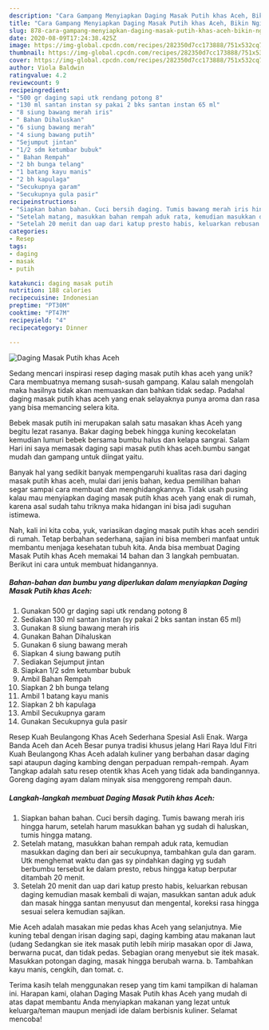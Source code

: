 ```yaml
---
description: "Cara Gampang Menyiapkan Daging Masak Putih khas Aceh, Bikin Ngiler"
title: "Cara Gampang Menyiapkan Daging Masak Putih khas Aceh, Bikin Ngiler"
slug: 878-cara-gampang-menyiapkan-daging-masak-putih-khas-aceh-bikin-ngiler
date: 2020-08-09T17:24:38.425Z
image: https://img-global.cpcdn.com/recipes/282350d7cc173888/751x532cq70/daging-masak-putih-khas-aceh-foto-resep-utama.jpg
thumbnail: https://img-global.cpcdn.com/recipes/282350d7cc173888/751x532cq70/daging-masak-putih-khas-aceh-foto-resep-utama.jpg
cover: https://img-global.cpcdn.com/recipes/282350d7cc173888/751x532cq70/daging-masak-putih-khas-aceh-foto-resep-utama.jpg
author: Viola Baldwin
ratingvalue: 4.2
reviewcount: 9
recipeingredient:
- "500 gr daging sapi utk rendang potong 8"
- "130 ml santan instan sy pakai 2 bks santan instan 65 ml"
- "8 siung bawang merah iris"
- " Bahan Dihaluskan"
- "6 siung bawang merah"
- "4 siung bawang putih"
- "Sejumput jintan"
- "1/2 sdm ketumbar bubuk"
- " Bahan Rempah"
- "2 bh bunga telang"
- "1 batang kayu manis"
- "2 bh kapulaga"
- "Secukupnya garam"
- "Secukupnya gula pasir"
recipeinstructions:
- "Siapkan bahan bahan. Cuci bersih daging. Tumis bawang merah iris hingga harum, setelah harum masukkan bahan yg sudah di haluskan, tumis hingga matang."
- "Setelah matang, masukkan bahan rempah aduk rata, kemudian masukkan daging dan beri air secukupnya, tambahkan gula dan garam. Utk menghemat waktu dan gas sy pindahkan daging yg sudah berbumbu tersebut ke dalam presto, rebus hingga katup berputar ditambah 20 menit."
- "Setelah 20 menit dan uap dari katup presto habis, keluarkan rebusan daging kemudian masak kembali di wajan, masukkan santan aduk aduk dan masak hingga santan menyusut dan mengental, koreksi rasa hingga sesuai selera kemudian sajikan."
categories:
- Resep
tags:
- daging
- masak
- putih

katakunci: daging masak putih 
nutrition: 188 calories
recipecuisine: Indonesian
preptime: "PT30M"
cooktime: "PT47M"
recipeyield: "4"
recipecategory: Dinner

---
```



![Daging Masak Putih khas Aceh](https://img-global.cpcdn.com/recipes/282350d7cc173888/751x532cq70/daging-masak-putih-khas-aceh-foto-resep-utama.jpg)

Sedang mencari inspirasi resep daging masak putih khas aceh yang unik? Cara membuatnya memang susah-susah gampang. Kalau salah mengolah maka hasilnya tidak akan memuaskan dan bahkan tidak sedap. Padahal daging masak putih khas aceh yang enak selayaknya punya aroma dan rasa yang bisa memancing selera kita.

Bebek masak putih ini merupakan salah satu masakan khas Aceh yang begitu lezat rasanya. Bakar daging bebek hingga kuning kecokelatan kemudian lumuri bebek bersama bumbu halus dan kelapa sangrai. Salam Hari ini saya memasak daging sapi masak putih khas aceh.bumbu sangat mudah dan gampang untuk diingat yaitu.

Banyak hal yang sedikit banyak mempengaruhi kualitas rasa dari daging masak putih khas aceh, mulai dari jenis bahan, kedua pemilihan bahan segar sampai cara membuat dan menghidangkannya. Tidak usah pusing kalau mau menyiapkan daging masak putih khas aceh yang enak di rumah, karena asal sudah tahu triknya maka hidangan ini bisa jadi suguhan istimewa.


Nah, kali ini kita coba, yuk, variasikan daging masak putih khas aceh sendiri di rumah. Tetap berbahan sederhana, sajian ini bisa memberi manfaat untuk membantu menjaga kesehatan tubuh kita. Anda bisa membuat Daging Masak Putih khas Aceh memakai 14 bahan dan 3 langkah pembuatan. Berikut ini cara untuk membuat hidangannya.

<!--inarticleads1-->

##### Bahan-bahan dan bumbu yang diperlukan dalam menyiapkan Daging Masak Putih khas Aceh:

1. Gunakan 500 gr daging sapi utk rendang potong 8
1. Sediakan 130 ml santan instan (sy pakai 2 bks santan instan 65 ml)
1. Gunakan 8 siung bawang merah iris
1. Gunakan  Bahan Dihaluskan
1. Gunakan 6 siung bawang merah
1. Siapkan 4 siung bawang putih
1. Sediakan Sejumput jintan
1. Siapkan 1/2 sdm ketumbar bubuk
1. Ambil  Bahan Rempah
1. Siapkan 2 bh bunga telang
1. Ambil 1 batang kayu manis
1. Siapkan 2 bh kapulaga
1. Ambil Secukupnya garam
1. Gunakan Secukupnya gula pasir


Resep Kuah Beulangong Khas Aceh Sederhana Spesial Asli Enak. Warga Banda Aceh dan Aceh Besar punya tradisi khusus jelang Hari Raya Idul Fitri Kuah Beulangong Khas Aceh adalah kuliner yang berbahan dasar daging sapi ataupun daging kambing dengan perpaduan rempah-rempah. Ayam Tangkap adalah satu resep otentik khas Aceh yang tidak ada bandingannya. Goreng daging ayam dalam minyak sisa menggoreng rempah daun. 

<!--inarticleads2-->

##### Langkah-langkah membuat Daging Masak Putih khas Aceh:

1. Siapkan bahan bahan. Cuci bersih daging. Tumis bawang merah iris hingga harum, setelah harum masukkan bahan yg sudah di haluskan, tumis hingga matang.
1. Setelah matang, masukkan bahan rempah aduk rata, kemudian masukkan daging dan beri air secukupnya, tambahkan gula dan garam. Utk menghemat waktu dan gas sy pindahkan daging yg sudah berbumbu tersebut ke dalam presto, rebus hingga katup berputar ditambah 20 menit.
1. Setelah 20 menit dan uap dari katup presto habis, keluarkan rebusan daging kemudian masak kembali di wajan, masukkan santan aduk aduk dan masak hingga santan menyusut dan mengental, koreksi rasa hingga sesuai selera kemudian sajikan.


Mie Aceh adalah masakan mie pedas khas Aceh yang selanjutnya. Mie kuning tebal dengan irisan daging sapi, daging kambing atau makanan laut (udang Sedangkan sie itek masak putih lebih mirip masakan opor di Jawa, berwarna pucat, dan tidak pedas. Sebagian orang menyebut sie itek masak. Masukkan potongan daging, masak hingga berubah warna. b. Tambahkan kayu manis, cengkih, dan tomat. c. 

Terima kasih telah menggunakan resep yang tim kami tampilkan di halaman ini. Harapan kami, olahan Daging Masak Putih khas Aceh yang mudah di atas dapat membantu Anda menyiapkan makanan yang lezat untuk keluarga/teman maupun menjadi ide dalam berbisnis kuliner. Selamat mencoba!
